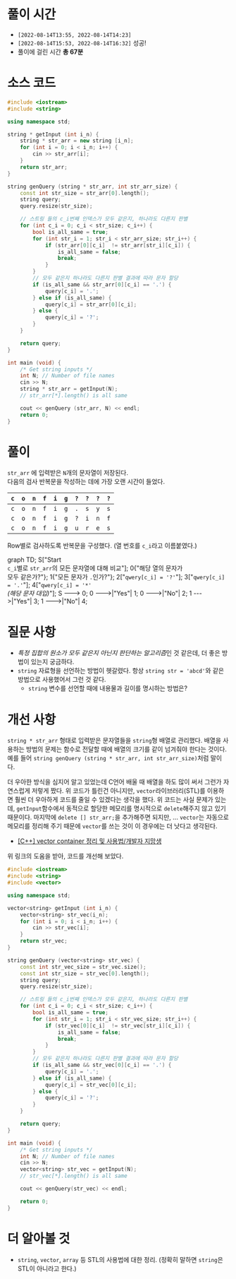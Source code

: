 <script src="https://cdn.jsdelivr.net/npm/mermaid/dist/mermaid.min.js"></script>
<script>mermaid.initialize({startOnLoad:true});</script>
# 풀이 시간

- `[2022-08-14T13:55, 2022-08-14T14:23]`
- `[2022-08-14T15:53, 2022-08-14T16:32]` 성공!
- 풀이에 걸린 시간 **총 67분**

# 소스 코드

```cpp
#include <iostream>
#include <string>

using namespace std;

string * getInput (int i_n) {
    string * str_arr = new string [i_n];
    for (int i = 0; i < i_n; i++) {
        cin >> str_arr[i];
    }
    return str_arr;
}

string genQuery (string * str_arr, int str_arr_size) {
    const int str_size = str_arr[0].length();
    string query;
    query.resize(str_size);

    // 스트링 들의 c_i번째 인덱스가 모두 같은지, 하나라도 다른지 판별
    for (int c_i = 0; c_i < str_size; c_i++) {
        bool is_all_same = true;
        for (int str_i = 1; str_i < str_arr_size; str_i++) {
            if (str_arr[0][c_i]  != str_arr[str_i][c_i]) {
                is_all_same = false;
                break;
            }
        }
        // 모두 같은지 하나라도 다른지 판별 결과에 따라 문자 할당
        if (is_all_same && str_arr[0][c_i] == '.') {
            query[c_i] = '.';
        } else if (is_all_same) {
            query[c_i] = str_arr[0][c_i];
        } else {
            query[c_i] = '?';
        }
    }

    return query;
}

int main (void) {
    /* Get string inputs */
    int N; // Number of file names
    cin >> N;
    string * str_arr = getInput(N);
    // str_arr[*].length() is all same

    cout << genQuery (str_arr, N) << endl;
    return 0;
}
```

# 풀이

`str_arr` 에 입력받은 `N`개의 문자열이 저장된다.  
다음의 검사 반복문을 작성하는 데에 가장 오랜 시간이 들었다.

|`c`|`o`|`n`|`f`|`i`|`g`|`?`|`?`|`?`|`?`|
|---|---|---|---|---|---|---|---|---|---|
|`c`|`o`|`n`|`f`|`i`|`g`|`.`|`s`|`y`|`s`|
|`c`|`o`|`n`|`f`|`i`|`g`|`?`|`i`|`n`|`f`|
|`c`|`o`|`n`|`f`|`i`|`g`|`u`|`r`|`e`|`s`|

Row별로 검사하도록 반복문을 구성했다. (열 번호를 `c_i`라고 이름붙였다.)  

<div class="mermaid">
graph TD; S["Start<br><code>c_i</code>별로 <code>str_arr</code>의 모든 문자열에 대해 비교"]; 0{"해당 열의 문자가 <br>모두 같은가?"}; 1{"모든 문자가 <code>.</code>인가?"}; 2["<code>qwery[c_i] = '?'</code>"]; 3["<code>qwery[c_i] = '.'</code>"]; 4["<code>qwery[c_i] = '*'</code><br><i>(해당 문자 대입)</i>"]; S ---> 0; 0 --->|"Yes"| 1; 0 --->|"No"| 2; 1 --->|"Yes"| 3; 1 --->|"No"| 4;
</div>

# 질문 사항

- *특정 집합의 원소가 모두 같은지 아닌지 판단하는 알고리즘*인 것 같은데, 더 좋은 방법이 있는지 궁금하다.
- `string` 자료형을 선언하는 방법이 헷갈렸다. 항상 `string str = 'abcd'`와 같은 방법으로 사용했어서 그런 것 같다.
    - `string` 변수를 선언할 때에 내용물과 길이를 명시하는 방법은?

# 개선 사항

`string * str_arr` 형태로 입력받은 문자열들을 `string`형 배열로 관리했다. 배열을 사용하는 방법의 문제는 함수로 전달할 때에 배열의 크기를 같이 넘겨줘야 한다는 것이다. 예를 들어 `string genQuery (string * str_arr, int str_arr_size)`처럼 말이다.  

더 우아한 방식을 심지어 알고 있었는데 C언어 배울 때 배열을 하도 많이 써서 그런가 자연스럽게 저렇게 짰다. 위 코드가 틀린건 아니지만, `vector`라이브러리(STL)를 이용하면 훨씬 더 우아하게 코드를 줄일 수 있겠다는 생각을 했다. 위 코드는 사실 문제가 있는데, `getInput`함수에서 동적으로 할당한 메모리를 명시적으로 `delete`해주지 않고 있기 때문이다. 마지막에 `delete [] str_arr;`을 추가해주면 되지만, ... `vector`는 자동으로 메모리를 정리해 주기 때문에 `vector`를 쓰는 것이 이 경우에는 더 낫다고 생각된다.

- [\[C++\] vector container 정리 및 사용법/개발자 지망생](https://blockdmask.tistory.com/70)

위 링크의 도움을 받아, 코드를 개선해 보았다.

```cpp
#include <iostream>
#include <string>
#include <vector>

using namespace std;

vector<string> getInput (int i_n) {
    vector<string> str_vec(i_n);
    for (int i = 0; i < i_n; i++) {
        cin >> str_vec[i];
    }
    return str_vec;
}

string genQuery (vector<string> str_vec) {
    const int str_vec_size = str_vec.size();
    const int str_size = str_vec[0].length();
    string query;
    query.resize(str_size); 

    // 스트링 들의 c_i번째 인덱스가 모두 같은지, 하나라도 다른지 판별
    for (int c_i = 0; c_i < str_size; c_i++) {
        bool is_all_same = true;
        for (int str_i = 1; str_i < str_vec_size; str_i++) {
            if (str_vec[0][c_i]  != str_vec[str_i][c_i]) {
                is_all_same = false;
                break;
            }
        }
        // 모두 같은지 하나라도 다른지 판별 결과에 따라 문자 할당
        if (is_all_same && str_vec[0][c_i] == '.') {
            query[c_i] = '.';
        } else if (is_all_same) {
            query[c_i] = str_vec[0][c_i];
        } else {
            query[c_i] = '?';
        }
    }

    return query;
}

int main (void) {
    /* Get string inputs */
    int N; // Number of file names
    cin >> N;
    vector<string> str_vec = getInput(N);
    // str_vec[*].length() is all same

    cout << genQuery(str_vec) << endl;

    return 0;
}
```

# 더 알아볼 것

- `string`, `vector`, `array` 등 STL의 사용법에 대한 정리. (정확히 말하면 `string`은 STL이 아니라고 한다.)

<script>
var config = {
    startOnLoad:true,
    theme: 'forest',
    flowchart:{
            useMaxWidth:false,
            htmlLabels:true
        }
};
mermaid.initialize(config);
window.mermaid.init(undefined, document.querySelectorAll('.language-mermaid'));
</script>
